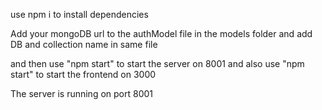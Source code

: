 use npm i to install dependencies

Add your mongoDB url to the authModel file in the models folder and add DB and collection name in same file

and then use "npm start" to start the server on 8001 and also use "npm start" to start the frontend on 3000

The server is running on port 8001



